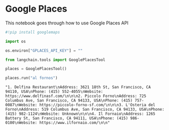 # Google Places

This notebook goes through how to use Google Places API


```python
#!pip install googlemaps
```


```python
import os

os.environ["GPLACES_API_KEY"] = ""
```


```python
from langchain.tools import GooglePlacesTool
```


```python
places = GooglePlacesTool()
```


```python
places.run("al fornos")
```




    "1. Delfina Restaurant\nAddress: 3621 18th St, San Francisco, CA 94110, USA\nPhone: (415) 552-4055\nWebsite: https://www.delfinasf.com/\n\n\n2. Piccolo Forno\nAddress: 725 Columbus Ave, San Francisco, CA 94133, USA\nPhone: (415) 757-0087\nWebsite: https://piccolo-forno-sf.com/\n\n\n3. L'Osteria del Forno\nAddress: 519 Columbus Ave, San Francisco, CA 94133, USA\nPhone: (415) 982-1124\nWebsite: Unknown\n\n\n4. Il Fornaio\nAddress: 1265 Battery St, San Francisco, CA 94111, USA\nPhone: (415) 986-0100\nWebsite: https://www.ilfornaio.com/\n\n"




```python

```
